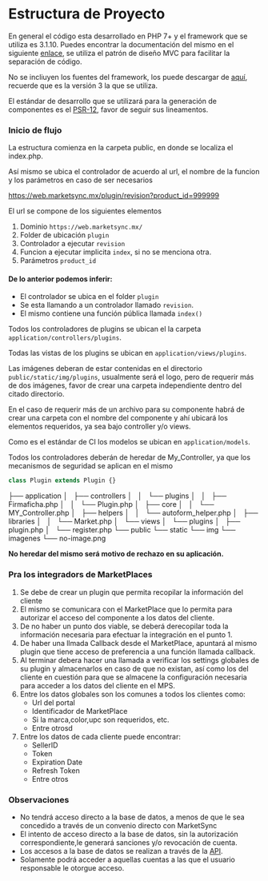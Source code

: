 # Estructura de Proyecto

En general el código esta desarrollado en PHP 7+ y el framework que se utiliza es 3.1.10. Puedes encontrar la documentación del mismo en el siguiente [enlace](https://codeigniter.com/user_guide/), se utiliza el patrón de diseño MVC para facilitar la separación de código.

No se incliuyen los fuentes del framework, los puede descargar de [aquí](https://codeigniter.com/download), recuerde que es la versión 3 la que se utiliza.

El estándar de desarrollo que se utilizará para la generación de componentes es el [PSR-12](https://www.php-fig.org/psr/psr-12/), favor de seguir sus lineamentos.

### Inicio de flujo
La estructura comienza en la carpeta public, en donde se localiza el index.php.

Así mismo se ubica el controlador de acuerdo al url, el nombre de la funcion y los parámetros en caso de ser necesarios

https://web.marketsync.mx/plugin/revision?product_id=999999

El url se compone de los siguientes elementos
1. Dominio `https://web.marketsync.mx/`
2. Folder de ubicación `plugin`
3. Controlador a ejecutar `revision`
4. Funcion a ejecutar implicita `index`, si no se menciona otra.
5. Parámetros `product_id`

#### De lo anterior podemos inferir:

- El controlador se ubica en el folder `plugin`
- Se esta llamando a un controlador llamado `revision`.
- El mismo contiene una función pública llamada `index()`

Todos los controladores de plugins se ubican el la carpeta `application/controllers/plugins`.

Todas las vistas de los plugins se ubican en `application/views/plugins`.

Las imágenes deberan de estar contenidas en el directorio `public/static/img/plugins`, usualmente será el logo, pero de requerir más de dos imágenes, favor de crear una carpeta independiente dentro del citado directorio.

En el caso de requerir más de un archivo para su componente habrá de crear una carpeta con el nombre del componente y ahí ubicará los elementos requeridos, ya sea bajo controller y/o views.

Como es el estándar de CI los modelos se ubican en `application/models`.

Todos los controladores deberán de heredar de My_Controller, ya que los mecanismos de seguridad se aplican en el mismo

```php
class Plugin extends Plugin {}

```
├── application
│   ├── controllers
│   │   └── plugins
│   │       ├── Firmaficha.php
│   │       └── Plugin.php
│   ├── core
│   │   └── MY_Controller.php
│   ├── helpers
│   │   └── autoform_helper.php
│   ├── libraries
│   │   └── Market.php
│   └── views
│       └── plugins
│           ├── plugin.php
│           └── register.php
└── public
    └── static
        └── img
            └── imagenes
                └── no-image.png
                
**No heredar del mismo será motivo de rechazo en su aplicación.**

### Pra los integradors de MarketPlaces
1. Se debe de crear un plugin que permita recopilar la información del cliente
2. El mismo se comunicara con el MarketPlace que lo permita para autorizar el acceso
del componente a los datos del cliente.
3. De no haber un punto dos viable, se deberá derecopilar toda la información necesaria para efectuar la integración en el punto 1.
4. De haber una llmada Callback desde el MarketPlace, apuntará al mismo plugin que tiene acceso de preferencia a una función llamada callback.
5. Al terminar debera hacer una llamada a verificar los settings globales de su plugin y almacenarlos en caso de que no existan, así como los del cliente en cuestión para que se almacene la configuración necesaria para acceder a los datos del cliente en el MPS.
6. Entre los datos globales son los comunes a todos los clientes como:
    - Url del portal
    - Identificador de MarketPlace
    - Si la marca,color,upc son requeridos, etc.
    - Entre otrosd
7. Entre los datos de cada cliente puede encontrar:
    - SellerID
    - Token
    - Expiration Date
    - Refresh Token
    - Entre otros

### Observaciones
- No tendrá acceso directo a la base de datos, a menos de que le sea concedido a través de un convenio directo con MarketSync
- El intento de acceso directo a la base de datos, sin la autorización correspondiente,le generará sanciones y/o revocación de cuenta.
- Los accesos a la base de datos se realizan a través de la [API](https://github.com/hvalles/marketsync).
- Solamente podrá acceder a aquellas cuentas a las que el usuario responsable le otorgue acceso.

